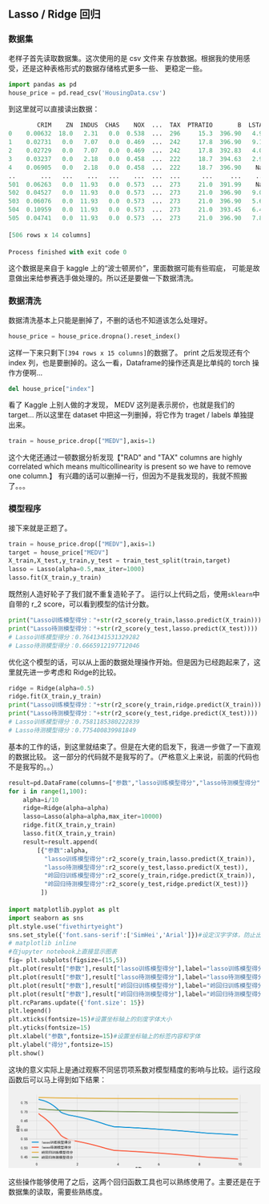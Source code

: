 ## Lasso / Ridge 回归

### 数据集

老样子首先读取数据集。这次使用的是 csv 文件来
存放数据。根据我的使用感受，还是这种表格形式的数据存储格式更多一些、
更稳定一些。

```python
import pandas as pd
house_price = pd.read_csv('HousingData.csv')
```

到这里就可以直接读出数据：
```python
        CRIM    ZN  INDUS  CHAS    NOX  ...  TAX  PTRATIO       B  LSTAT  MEDV
0    0.00632  18.0   2.31   0.0  0.538  ...  296     15.3  396.90   4.98  24.0
1    0.02731   0.0   7.07   0.0  0.469  ...  242     17.8  396.90   9.14  21.6
2    0.02729   0.0   7.07   0.0  0.469  ...  242     17.8  392.83   4.03  34.7
3    0.03237   0.0   2.18   0.0  0.458  ...  222     18.7  394.63   2.94  33.4
4    0.06905   0.0   2.18   0.0  0.458  ...  222     18.7  396.90    NaN  36.2
..       ...   ...    ...   ...    ...  ...  ...      ...     ...    ...   ...
501  0.06263   0.0  11.93   0.0  0.573  ...  273     21.0  391.99    NaN  22.4
502  0.04527   0.0  11.93   0.0  0.573  ...  273     21.0  396.90   9.08  20.6
503  0.06076   0.0  11.93   0.0  0.573  ...  273     21.0  396.90   5.64  23.9
504  0.10959   0.0  11.93   0.0  0.573  ...  273     21.0  393.45   6.48  22.0
505  0.04741   0.0  11.93   0.0  0.573  ...  273     21.0  396.90   7.88  11.9

[506 rows x 14 columns]

Process finished with exit code 0

```
这个数据是来自于 kaggle 上的“波士顿房价”，里面数据可能有些瑕疵，
可能是故意做出来给参赛选手做处理的。所以还是要做一下数据清洗。

### 数据清洗
数据清洗基本上只能是删掉了，不删的话也不知道该怎么处理好。
```python
house_price = house_price.dropna().reset_index()
```
这样一下来只剩下`[394 rows x 15 columns]`的数据了。
print 之后发现还有个 index 列，也是要删掉的。这么一看，Dataframe的操作还真是比单纯的 torch 操作方便啊...
```python
del house_price["index"]
```
看了 Kaggle 上别人做的才发现， MEDV 这列是表示房价，也就是我们的 target...
所以这里在 dataset 中把这一列删掉，将它作为 traget / labels 单独提出来。
```python
train = house_price.drop(["MEDV"],axis=1)
```

这个大佬还通过一顿数据分析发现【"RAD" and "TAX" columns are highly correlated which means multicollinearity is present so we have to remove one column.】
有兴趣的话可以删掉一行，但因为不是我发现的，我就不照搬了。。。
### 模型程序
接下来就是正题了。
```python
train = house_price.drop(["MEDV"],axis=1)
target = house_price["MEDV"]
X_train,X_test,y_train,y_test = train_test_split(train,target)
lasso = Lasso(alpha=0.5,max_iter=1000)
lasso.fit(X_train,y_train)
```
既然别人造好轮子了我们就不重复造轮子了。
运行以上代码之后，使用`sklearn`中自带的 r_2 score，可以看到模型的估计分数。
```python
print("Lasso训练模型得分："+str(r2_score(y_train,lasso.predict(X_train))))
print("Lasso待测模型得分："+str(r2_score(y_test,lasso.predict(X_test))))
# Lasso训练模型得分：0.7641341531329282
# Lasso待测模型得分：0.6665912197712046
```
优化这个模型的话，可以从上面的数据处理操作开始。但是因为已经跑起来了，这里就先进一步考虑和 Ridge的比较。

```python
ridge = Ridge(alpha=0.5)
ridge.fit(X_train,y_train)
print("Lasso训练模型得分："+str(r2_score(y_train,ridge.predict(X_train))))
print("Lasso待测模型得分："+str(r2_score(y_test,ridge.predict(X_test))))
# Lasso训练模型得分：0.7581185380222839
# Lasso待测模型得分：0.775400839981849
```
基本的工作的话，到这里就结束了。但是在大佬的启发下，我进一步做了一下直观的数据比较。
这一部分的代码就不是我写的了。（严格意义上来说，前面的代码也不是我写的。。）

```python
result=pd.DataFrame(columns=["参数","lasso训练模型得分","lasso待测模型得分","岭回归训练模型得分","岭回归待测模型得分"])
for i in range(1,100):
    alpha=i/10
    ridge=Ridge(alpha=alpha)
    lasso=Lasso(alpha=alpha,max_iter=10000)
    ridge.fit(X_train,y_train)
    lasso.fit(X_train,y_train)
    result=result.append(
        [{"参数":alpha,
          "lasso训练模型得分":r2_score(y_train,lasso.predict(X_train)),
          "lasso待测模型得分":r2_score(y_test,lasso.predict(X_test)),
          "岭回归训练模型得分":r2_score(y_train,ridge.predict(X_train)),
          "岭回归待测模型得分":r2_score(y_test,ridge.predict(X_test))}
         ])

import matplotlib.pyplot as plt
import seaborn as sns
plt.style.use("fivethirtyeight")
sns.set_style({'font.sans-serif':['SimHei','Arial']})#设定汉字字体，防止出现方框
# matplotlib inline
#在jupyter notebook上直接显示图表
fig= plt.subplots(figsize=(15,5))
plt.plot(result["参数"],result["lasso训练模型得分"],label="lasso训练模型得分")#画折线图
plt.plot(result["参数"],result["lasso待测模型得分"],label="lasso待测模型得分")
plt.plot(result["参数"],result["岭回归训练模型得分"],label="岭回归训练模型得分")
plt.plot(result["参数"],result["岭回归待测模型得分"],label="岭回归待测模型得分")
plt.rcParams.update({'font.size': 15})
plt.legend()
plt.xticks(fontsize=15)#设置坐标轴上的刻度字体大小
plt.yticks(fontsize=15)
plt.xlabel("参数",fontsize=15)#设置坐标轴上的标签内容和字体
plt.ylabel("得分",fontsize=15)
plt.show()
```
这块的意义实际上是通过观察不同惩罚项系数对模型精度的影响与比较。运行这段函数后可以马上得到如下结果：
![](LassoAndRidge/1.png)

这些操作能够使用了之后，这两个回归函数工具也可以熟练使用了。主要还是在于数据集的读取，需要些熟练度。